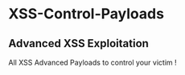 # XSS-Control-Payloads
Advanced XSS Exploitation
-------------------------
All XSS Advanced Payloads to control your victim !
